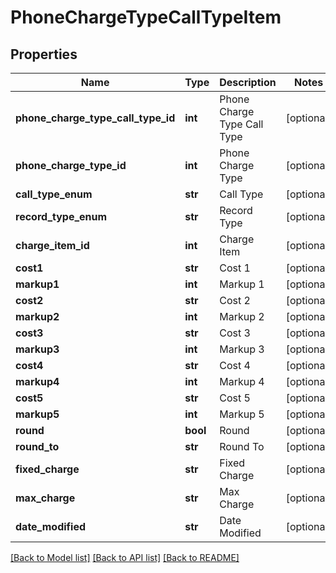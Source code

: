 # PhoneChargeTypeCallTypeItem

## Properties
Name | Type | Description | Notes
------------ | ------------- | ------------- | -------------
**phone_charge_type_call_type_id** | **int** | Phone Charge Type Call Type | [optional] 
**phone_charge_type_id** | **int** | Phone Charge Type | [optional] 
**call_type_enum** | **str** | Call Type | [optional] 
**record_type_enum** | **str** | Record Type | [optional] 
**charge_item_id** | **int** | Charge Item | [optional] 
**cost1** | **str** | Cost 1 | [optional] 
**markup1** | **int** | Markup 1 | [optional] 
**cost2** | **str** | Cost 2 | [optional] 
**markup2** | **int** | Markup 2 | [optional] 
**cost3** | **str** | Cost 3 | [optional] 
**markup3** | **int** | Markup 3 | [optional] 
**cost4** | **str** | Cost 4 | [optional] 
**markup4** | **int** | Markup 4 | [optional] 
**cost5** | **str** | Cost 5 | [optional] 
**markup5** | **int** | Markup 5 | [optional] 
**round** | **bool** | Round | [optional] 
**round_to** | **str** | Round To | [optional] 
**fixed_charge** | **str** | Fixed Charge | [optional] 
**max_charge** | **str** | Max Charge | [optional] 
**date_modified** | **str** | Date Modified | [optional] 

[[Back to Model list]](../README.md#documentation-for-models) [[Back to API list]](../README.md#documentation-for-api-endpoints) [[Back to README]](../README.md)


